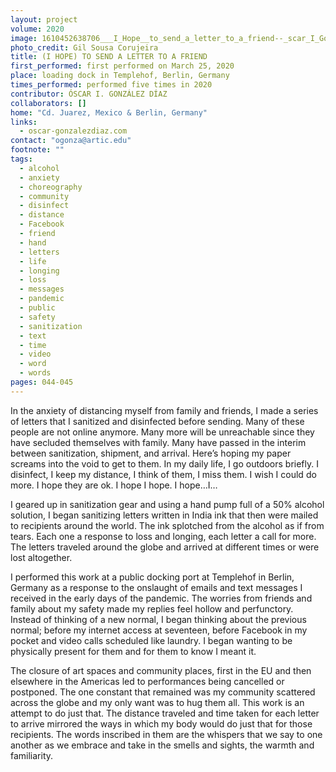 ```yaml
---
layout: project
volume: 2020
image: 1610452638706___I_Hope__to_send_a_letter_to_a_friend--_scar_I_Gonz_lez_D_az.jpg
photo_credit: Gil Sousa Corujeira
title: (I HOPE) TO SEND A LETTER TO A FRIEND
first_performed: first performed on March 25, 2020
place: loading dock in Templehof, Berlin, Germany
times_performed: performed five times in 2020
contributor: ÓSCAR I. GONZÁLEZ DÍAZ
collaborators: []
home: "Cd. Juarez, Mexico & Berlin, Germany"
links:
  - oscar-gonzalezdiaz.com
contact: "ogonza@artic.edu"
footnote: ""
tags:
  - alcohol
  - anxiety
  - choreography
  - community
  - disinfect
  - distance
  - Facebook
  - friend
  - hand
  - letters
  - life
  - longing
  - loss
  - messages
  - pandemic
  - public
  - safety
  - sanitization
  - text
  - time
  - video
  - word
  - words
pages: 044-045
---
```


In the anxiety of distancing myself from family and friends, I made a series of letters that I sanitized and disinfected before sending. Many of these people are not online anymore. Many more will be unreachable since they have secluded themselves with family. Many have passed in the interim between sanitization, shipment, and arrival. Here’s hoping my paper screams into the void to get to them. In my daily life, I go outdoors briefly. I disinfect, I keep my distance, I think of them, I miss them. I wish I could do more. I hope they are ok. I hope I hope. I hope…I…

I geared up in sanitization gear and using a hand pump full of a 50% alcohol solution, I began sanitizing letters written in India ink that then were mailed to recipients around the world. The ink splotched from the alcohol as if from tears. Each one a response to loss and longing, each letter a call for more. The letters traveled around the globe and arrived at different times or were lost altogether.

I performed this work at a public docking port at Templehof in Berlin, Germany as a response to the onslaught of emails and text messages I received in the early days of the pandemic. The worries from friends and family about my safety made my replies feel hollow and perfunctory. Instead of thinking of a new normal, I began thinking about the previous normal; before my internet access at seventeen, before Facebook in my pocket and video calls scheduled like laundry. I began wanting to be physically present for them and for them to know I meant it.

The closure of art spaces and community places, first in the EU and then elsewhere in the Americas led to performances being cancelled or postponed. The one constant that remained was my community scattered across the globe and my only want was to hug them all. This work is an attempt to do just that. The distance traveled and time taken for each letter to arrive mirrored the ways in which my body would do just that for those recipients. The words inscribed in them are the whispers that we say to one another as we embrace and take in the smells and sights, the warmth and familiarity.
